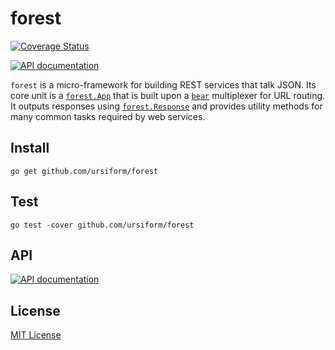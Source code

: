 # forest

[![Coverage Status](https://coveralls.io/repos/ursiform/forest/badge.svg?branch=master&service=github)](https://coveralls.io/github/ursiform/forest?branch=master)

[![API documentation](https://godoc.org/github.com/ursiform/forest?status.svg)](https://godoc.org/github.com/ursiform/forest)

`forest` is a micro-framework for building REST services that talk JSON. Its
core unit is a [`forest.App`](https://godoc.org/github.com/ursiform/forest#App)
that is built upon a [`bear`](https://github.com/ursiform/bear) multiplexer for
URL routing. It outputs responses using
[`forest.Response`](https://godoc.org/github.com/ursiform/forest#Response)
and provides utility methods for many common tasks required by web services.

## Install
```
go get github.com/ursiform/forest
```

## Test
    go test -cover github.com/ursiform/forest

## API

[![API documentation](https://godoc.org/github.com/ursiform/forest?status.svg)](https://godoc.org/github.com/ursiform/forest)

## License
[MIT License](LICENSE)
